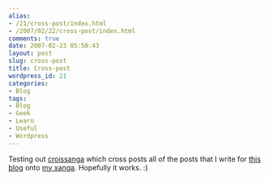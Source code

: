 ```yaml
---
alias:
- /21/cross-post/index.html
- /2007/02/22/cross-post/index.html
comments: true
date: 2007-02-23 05:50:43
layout: post
slug: cross-post
title: Cross-post
wordpress_id: 21
categories:
- Blog
tags:
- Blog
- Geek
- Learn
- Useful
- Wordpress
---
```


Testing out [croissanga](http://ryanlee.org/software/wp/croissanga/) which cross posts all of the posts that I write for [this blog](http://www.goingthewongway.com) onto [my xanga](http://www.xanga.com/keleka).  Hopefully it works.  :)
